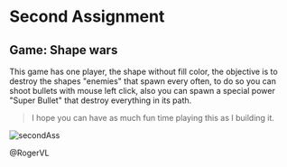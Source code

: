 # Second Assignment

## Game: Shape wars

This game has one player, the shape without fill color, the 
objective is to destroy the shapes "enemies" that spawn every 
often, to do so you can shoot bullets with mouse left click, also 
you can spawn a special power "Super Bullet" that destroy 
everything in its path.

> I hope you can have as much fun time playing this as I building it.


![secondAss](https://github.com/RogerDurdn/games-core/assets/35942425/1c22c932-3e59-4d3c-9db5-7e8160112812)

@RogerVL
